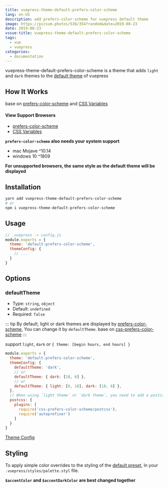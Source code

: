 ```yaml
---
title: vuepress-theme-default-prefers-color-scheme
lang: en-US
description: add prefers-color-scheme for vuepress default theme
image: https://picsum.photos/536/354?random&date=2019-08-23
date: 2019-08-23
vssue-title: vuepress-theme-default-prefers-color-scheme
tags:
  - vue
  - vuepress
categories:
  - documentation
--- 
```


vuepress-theme-default-prefers-color-scheme is a theme that adds `light` and `dark` themes to the [default theme](https://v1.vuepress.vuejs.org/zh/theme/default-theme-config.html) of vuepress

<!-- more -->

## How It Works

base on [prefers-color-scheme](https://developer.mozilla.org/en-US/docs/Web/CSS/@media/prefers-color-scheme) and [CSS Variables](https://developer.mozilla.org/en-US/docs/Web/CSS/--*)

#### View Support Browsers

- [prefers-color-scheme](https://www.caniuse.com/#search=prefers-color-scheme)
- [CSS Variables](https://www.caniuse.com/#search=CSS%20Variables)

**`prefers-color-scheme` also needs your system support**

- mac Mojave ^10.14
- windows 10 ^1809

**For unsupported browsers, the same style as the default theme will be displayed**

## Installation

``` sh
yarn add vuepress-theme-default-prefers-color-scheme
# or
npm i vuepress-theme-default-prefers-color-scheme
```

## Usage

``` js {3}
// .vuepress -> config.js
module.exports = {
  theme: 'default-prefers-color-scheme',
  themeConfig: {
    // ...
  }
}
```

## Options

### defaultTheme
- Type: `string`, `object`
- Default: `undefined`
- Required: `false`

::: tip
By default, light or dark themes are displayed by [prefers-color-scheme](https://developer.mozilla.org/en-US/docs/Web/CSS/@media/prefers-color-scheme), You can change it by `defaultTheme`. base on [css-prefers-color-scheme](https://github.com/csstools/css-prefers-color-scheme)
:::

support `light`, `dark` or `{ theme: [begin hours, end hours] }`

``` js {4,6,8}
module.exports = {
  theme: 'default-prefers-color-scheme',
  themeConfig: {
    defaultTheme: 'dark',
    // or
    defaultTheme: { dark: [18, 6] },
    // or
    defaultTheme: { light: [6, 18], dark: [18, 6] },
  },
  // When using `light theme` or `dark theme`, you need to add a postcss plugins to your config.js
  postcss: {
    plugins: [
      require('css-prefers-color-scheme/postcss'),
      require('autoprefixer')
    ]
  }
}
```

[Theme Config](https://v1.vuepress.vuejs.org/theme/default-theme-config.html)

## Styling

To apply simple color overrides to the styling of the [default preset](https://github.com/tolking/vuepress-theme-default-prefers-color-scheme/blob/master/styles/palette.styl), In your `.vuepress/styles/palette.styl` file.

**`$accentColor` and `$accentDarkColor` are best changed together**
